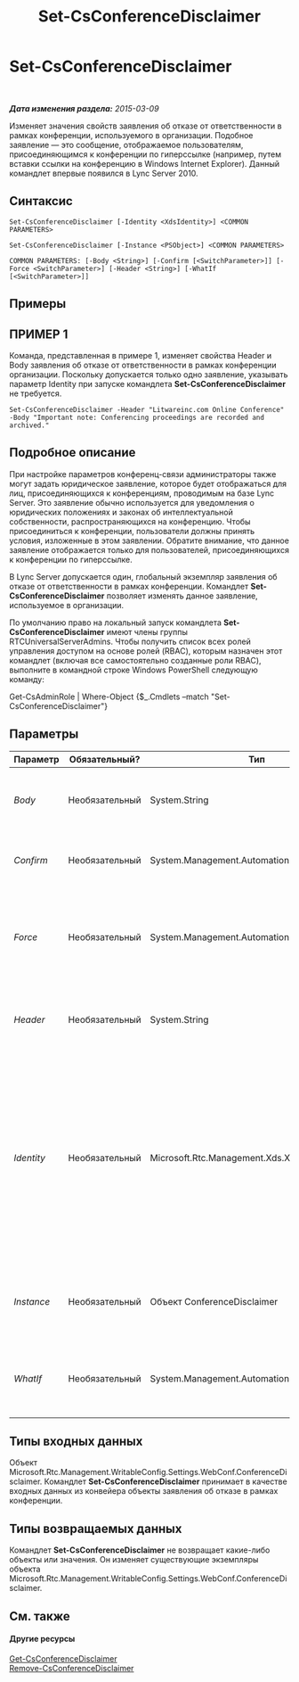 ﻿---
title: Set-CsConferenceDisclaimer
TOCTitle: Set-CsConferenceDisclaimer
ms:assetid: 97afce6d-b031-466d-a170-3ca50d6df245
ms:mtpsurl: https://technet.microsoft.com/ru-ru/library/Gg398776(v=OCS.15)
ms:contentKeyID: 49310599
ms.date: 05/19/2016
mtps_version: v=OCS.15
ms.translationtype: HT
---

# Set-CsConferenceDisclaimer

 

_**Дата изменения раздела:** 2015-03-09_

Изменяет значения свойств заявления об отказе от ответственности в рамках конференции, используемого в организации. Подобное заявление — это сообщение, отображаемое пользователям, присоединяющимся к конференции по гиперссылке (например, путем вставки ссылки на конференцию в Windows Internet Explorer). Данный командлет впервые появился в Lync Server 2010.

## Синтаксис

    Set-CsConferenceDisclaimer [-Identity <XdsIdentity>] <COMMON PARAMETERS>

    Set-CsConferenceDisclaimer [-Instance <PSObject>] <COMMON PARAMETERS>

    COMMON PARAMETERS: [-Body <String>] [-Confirm [<SwitchParameter>]] [-Force <SwitchParameter>] [-Header <String>] [-WhatIf [<SwitchParameter>]]

## Примеры

## ПРИМЕР 1

Команда, представленная в примере 1, изменяет свойства Header и Body заявления об отказе от ответственности в рамках конференции организации. Поскольку допускается только одно заявление, указывать параметр Identity при запуске командлета **Set-CsConferenceDisclaimer** не требуется.

    Set-CsConferenceDisclaimer -Header "Litwareinc.com Online Conference" -Body "Important note: Conferencing proceedings are recorded and archived."

## Подробное описание

При настройке параметров конференц-связи администраторы также могут задать юридическое заявление, которое будет отображаться для лиц, присоединяющихся к конференциям, проводимым на базе Lync Server. Это заявление обычно используется для уведомления о юридических положениях и законах об интеллектуальной собственности, распространяющихся на конференцию. Чтобы присоединиться к конференции, пользователи должны принять условия, изложенные в этом заявлении. Обратите внимание, что данное заявление отображается только для пользователей, присоединяющихся к конференции по гиперссылке.

В Lync Server допускается один, глобальный экземпляр заявления об отказе от ответственности в рамках конференции. Командлет **Set-CsConferenceDisclaimer** позволяет изменять данное заявление, используемое в организации.

По умолчанию право на локальный запуск командлета **Set-CsConferenceDisclaimer** имеют члены группы RTCUniversalServerAdmins. Чтобы получить список всех ролей управления доступом на основе ролей (RBAC), которым назначен этот командлет (включая все самостоятельно созданные роли RBAC), выполните в командной строке Windows PowerShell следующую команду:

Get-CsAdminRole | Where-Object {$\_.Cmdlets –match "Set-CsConferenceDisclaimer"}

## Параметры


<table>
<colgroup>
<col style="width: 25%" />
<col style="width: 25%" />
<col style="width: 25%" />
<col style="width: 25%" />
</colgroup>
<thead>
<tr class="header">
<th>Параметр</th>
<th>Обязательный?</th>
<th>Тип</th>
<th>Описание</th>
</tr>
</thead>
<tbody>
<tr class="odd">
<td><p><em>Body</em></p></td>
<td><p>Необязательный</p></td>
<td><p>System.String</p></td>
<td><p>Содержимое заявления об отказе от ответственности в рамках конференции.</p></td>
</tr>
<tr class="even">
<td><p><em>Confirm</em></p></td>
<td><p>Необязательный</p></td>
<td><p>System.Management.Automation.SwitchParameter</p></td>
<td><p>Запрашивает подтверждение перед выполнением команды.</p></td>
</tr>
<tr class="odd">
<td><p><em>Force</em></p></td>
<td><p>Необязательный</p></td>
<td><p>System.Management.Automation.SwitchParameter</p></td>
<td><p>Подавляет отображение любых сообщений о некритических ошибках, которые могут возникать при выполнении этой команды.</p></td>
</tr>
<tr class="even">
<td><p><em>Header</em></p></td>
<td><p>Необязательный</p></td>
<td><p>System.String</p></td>
<td><p>Заголовок заявления об отказе от ответственности в рамках конференции.</p></td>
</tr>
<tr class="odd">
<td><p><em>Identity</em></p></td>
<td><p>Необязательный</p></td>
<td><p>Microsoft.Rtc.Management.Xds.XdsIdentity</p></td>
<td><p>Уникальный идентификатор заявления об отказе в рамках конференции. Поскольку допустим только один глобальный экземпляр заявления, нет необходимости указывать параметр Identity при вызове командлета <strong>Set-CsConferenceDisclaimer</strong>, но можно использовать следующий синтаксис для ссылки на глобальное заявление: -Identity global.</p></td>
</tr>
<tr class="even">
<td><p><em>Instance</em></p></td>
<td><p>Необязательный</p></td>
<td><p>Объект ConferenceDisclaimer</p></td>
<td><p>Позволяет передать в командлет ссылку на объект вместо задания значений отдельных параметров.</p></td>
</tr>
<tr class="odd">
<td><p><em>WhatIf</em></p></td>
<td><p>Необязательный</p></td>
<td><p>System.Management.Automation.SwitchParameter</p></td>
<td><p>Описывает, что произойдет при выполнении команды без реального выполнения команды.</p></td>
</tr>
</tbody>
</table>


## Типы входных данных

Объект Microsoft.Rtc.Management.WritableConfig.Settings.WebConf.ConferenceDisclaimer. Командлет **Set-CsConferenceDisclaimer** принимает в качестве входных данных из конвейера объекты заявления об отказе в рамках конференции.

## Типы возвращаемых данных

Командлет **Set-CsConferenceDisclaimer** не возвращает какие-либо объекты или значения. Он изменяет существующие экземпляры объекта Microsoft.Rtc.Management.WritableConfig.Settings.WebConf.ConferenceDisclaimer.

## См. также

#### Другие ресурсы

[Get-CsConferenceDisclaimer](get-csconferencedisclaimer.md)  
[Remove-CsConferenceDisclaimer](remove-csconferencedisclaimer.md)

